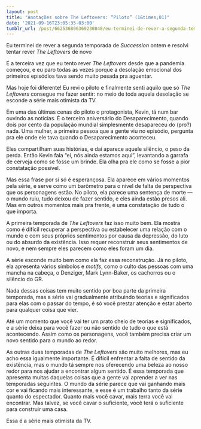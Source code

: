 ```yaml
---
layout: post
title: "Anotações sobre The Leftovers: “Piloto” (1&times;01)"
date: '2021-09-16T23:05:35-03:00'
tumblr_url: /post/662536806369230848/eu-terminei-de-rever-a-segunda-temporada-de
---
```

Eu terminei de rever a segunda temporada de _Succession_ ontem e resolvi tentar rever _The Leftovers_ de novo

É a terceira vez que eu tento rever _The Leftovers_ desde que a pandemia começou, e eu paro todas as vezes porque a desolação emocional dos primeiros episódios tava sendo muito pesada pra aguentar.

Mas hoje foi diferente! Eu revi o piloto e finalmente senti aquilo que só _The Leftovers_ consegue me fazer sentir: no meio de toda aquela desolação se esconde a série mais otimista da TV.

Em uma das últimas cenas do piloto o protagonista, Kevin, tá num bar ouvindo as notícias. É o terceiro aniversário do Desaparecimento, quando dois por cento da população mundial simplesmente desapareceu do (pro?) nada. Uma mulher, a primeira pessoa que a gente viu no episódio, pergunta pra ele onde ele tava quando o Desaparecimento aconteceu.

Eles compartilham suas histórias, e daí aparece aquele silêncio, o peso da perda. Então Kevin fala “ei, nós ainda estamos aqui”, levantando a garrafa de cerveja como se fosse um brinde. Ela olha pra ele como se fosse a pior constatação possível.

Mas essa frase por si só é esperançosa. Ela aparece em vários momentos pela série, e serve como um barômetro para o nível de falta de perspectiva que os personagens estão. No piloto, ela parece uma sentença de morte — o mundo ruiu, tudo deixou de fazer sentido, e eles ainda estão presos ali. Mas em outros momentos mais pra frente, é uma constatação de tudo o que importa.

A primeira temporada de _The Leftovers_ faz isso muito bem. Ela mostra como é difícil recuperar a perspectiva ou estabelecer uma relação com o mundo e com seus próprios sentimentos por causa da depressão, do luto ou do absurdo da existência. Isso requer reconstruir seus sentimentos de novo, e nem sempre eles parecem como eles foram um dia.

A série esconde muito bem como ela faz essa reconstrução. Já no piloto, ela apresenta vários símbolos e _motifs_, como o culto das pessoas com uma mancha na cabeça, o Denziger, Mark Lynn-Baker, os cachorros ou o silêncio do GR.

Nada dessas coisas tem muito sentido por boa parte da primeira temporada, mas a série vai gradualmente atribuindo teorias e significados para elas com o passar do tempo, é só você prestar atenção e estar aberto para qualquer coisa que vier.

Até um momento que você vai ter um prato cheio de teorias e significados, e a série deixa para você fazer ou não sentido de tudo o que está acontecendo. Assim como os personagens, você também precisa criar um novo sentido para o mundo ao redor.

As outras duas temporadas de _The Leftovers_ são muito melhores, mas eu acho essa igualmente importante. É difícil enfrentar a falta de sentido da existência, mas o mundo tá sempre nos oferecendo uma beleza ao nosso redor para nos ajudar a encontrar algum sentido. É essa temporada que apresenta muitas daquelas coisas que a gente vai aprender a ver nas temporadas seguintes. O mundo da série parece que vai ganhando mais cor e vai ficando mais interessante, e esse é um trabalho tanto da série quanto do espectador. Quanto mais você cavar, mais terra você vai encontrar. Mas talvez, se você cavar o suficiente, você terá o suficiente para construir uma casa.

Essa é a série mais otimista da TV.

